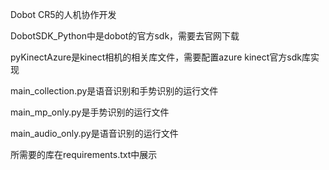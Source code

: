 Dobot CR5的人机协作开发

DobotSDK_Python中是dobot的官方sdk，需要去官网下载

pyKinectAzure是kinect相机的相关库文件，需要配置azure kinect官方sdk库实现

main_collection.py是语音识别和手势识别的运行文件

main_mp_only.py是手势识别的运行文件

main_audio_only.py是语音识别的运行文件

所需要的库在requirements.txt中展示



